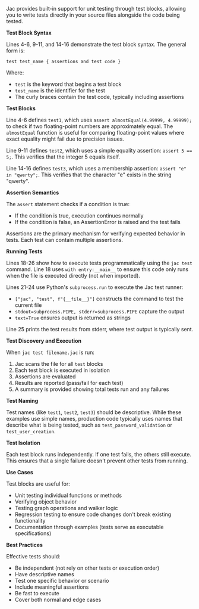 Jac provides built-in support for unit testing through test blocks, allowing you to write tests directly in your source files alongside the code being tested.

**Test Block Syntax**

Lines 4-6, 9-11, and 14-16 demonstrate the test block syntax. The general form is:

`test test_name { assertions and test code }`

Where:
- `test` is the keyword that begins a test block
- `test_name` is the identifier for the test
- The curly braces contain the test code, typically including assertions

**Test Blocks**

Line 4-6 defines `test1`, which uses `assert almostEqual(4.99999, 4.99999);` to check if two floating-point numbers are approximately equal. The `almostEqual` function is useful for comparing floating-point values where exact equality might fail due to precision issues.

Line 9-11 defines `test2`, which uses a simple equality assertion: `assert 5 == 5;`. This verifies that the integer 5 equals itself.

Line 14-16 defines `test3`, which uses a membership assertion: `assert "e" in "qwerty";`. This verifies that the character "e" exists in the string "qwerty".

**Assertion Semantics**

The `assert` statement checks if a condition is true:
- If the condition is true, execution continues normally
- If the condition is false, an AssertionError is raised and the test fails

Assertions are the primary mechanism for verifying expected behavior in tests. Each test can contain multiple assertions.

**Running Tests**

Lines 18-26 show how to execute tests programmatically using the `jac test` command. Line 18 uses `with entry:__main__` to ensure this code only runs when the file is executed directly (not when imported).

Lines 21-24 use Python's `subprocess.run` to execute the Jac test runner:
- `["jac", "test", f"{__file__}"]` constructs the command to test the current file
- `stdout=subprocess.PIPE, stderr=subprocess.PIPE` capture the output
- `text=True` ensures output is returned as strings

Line 25 prints the test results from stderr, where test output is typically sent.

**Test Discovery and Execution**

When `jac test filename.jac` is run:
1. Jac scans the file for all `test` blocks
2. Each test block is executed in isolation
3. Assertions are evaluated
4. Results are reported (pass/fail for each test)
5. A summary is provided showing total tests run and any failures

**Test Naming**

Test names (like `test1`, `test2`, `test3`) should be descriptive. While these examples use simple names, production code typically uses names that describe what is being tested, such as `test_password_validation` or `test_user_creation`.

**Test Isolation**

Each test block runs independently. If one test fails, the others still execute. This ensures that a single failure doesn't prevent other tests from running.

**Use Cases**

Test blocks are useful for:
- Unit testing individual functions or methods
- Verifying object behavior
- Testing graph operations and walker logic
- Regression testing to ensure code changes don't break existing functionality
- Documentation through examples (tests serve as executable specifications)

**Best Practices**

Effective tests should:
- Be independent (not rely on other tests or execution order)
- Have descriptive names
- Test one specific behavior or scenario
- Include meaningful assertions
- Be fast to execute
- Cover both normal and edge cases
